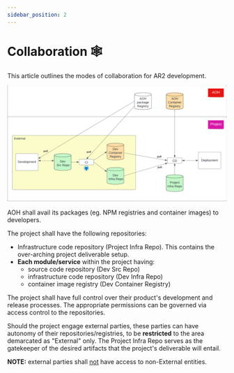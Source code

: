 ```yaml
---
sidebar_position: 2
---
```


# Collaboration 🕸️

This article outlines the modes of collaboration for AR2 development.

![collabOverview](/img/collab.png)

AOH shall avail its packages (eg. NPM registries and container images) to developers.

The project shall have the following repositories:
- Infrastructure code repository (Project Infra Repo). This contains the over-arching project deliverable setup.
- **Each module/service** within the project having:
  - source code repository (Dev Src Repo)
  - infrastructure code repository (Dev Infra Repo)
  - container image registry (Dev Container Registry)

The project shall have full control over their product's development and release processes.
The appropriate permissions can be governed via access control to the repositories.

Should the project engage external parties, these parties can have autonomy of their repositories/registries, to be **restricted** to the area demarcated as "External" only. The Project Infra Repo serves as the gatekeeper of the desired artifacts that the project's deliverable will entail.

**NOTE:** external parties shall <u>not</u> have access to non-External entities.
